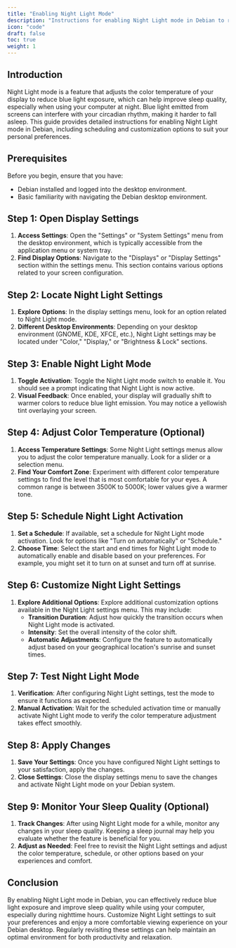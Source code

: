 ```yaml
---
title: "Enabling Night Light Mode"
description: "Instructions for enabling Night Light mode in Debian to reduce blue light exposure and improve sleep quality, including scheduling and customization options."
icon: "code"
draft: false
toc: true
weight: 1
---
```


## Introduction

Night Light mode is a feature that adjusts the color temperature of your display to reduce blue light exposure, which can help improve sleep quality, especially when using your computer at night. Blue light emitted from screens can interfere with your circadian rhythm, making it harder to fall asleep. This guide provides detailed instructions for enabling Night Light mode in Debian, including scheduling and customization options to suit your personal preferences.

## Prerequisites

Before you begin, ensure that you have:

- Debian installed and logged into the desktop environment.
- Basic familiarity with navigating the Debian desktop environment.

## Step 1: Open Display Settings

1. **Access Settings**: Open the "Settings" or "System Settings" menu from the desktop environment, which is typically accessible from the application menu or system tray.
2. **Find Display Options**: Navigate to the "Displays" or "Display Settings" section within the settings menu. This section contains various options related to your screen configuration.

## Step 2: Locate Night Light Settings

1. **Explore Options**: In the display settings menu, look for an option related to Night Light mode. 
2. **Different Desktop Environments**: Depending on your desktop environment (GNOME, KDE, XFCE, etc.), Night Light settings may be located under "Color," "Display," or "Brightness & Lock" sections.

## Step 3: Enable Night Light Mode

1. **Toggle Activation**: Toggle the Night Light mode switch to enable it. You should see a prompt indicating that Night Light is now active.
2. **Visual Feedback**: Once enabled, your display will gradually shift to warmer colors to reduce blue light emission. You may notice a yellowish tint overlaying your screen.

## Step 4: Adjust Color Temperature (Optional)

1. **Access Temperature Settings**: Some Night Light settings menus allow you to adjust the color temperature manually. Look for a slider or a selection menu.
2. **Find Your Comfort Zone**: Experiment with different color temperature settings to find the level that is most comfortable for your eyes. A common range is between 3500K to 5000K; lower values give a warmer tone.

## Step 5: Schedule Night Light Activation

1. **Set a Schedule**: If available, set a schedule for Night Light mode activation. Look for options like "Turn on automatically" or "Schedule."
2. **Choose Time**: Select the start and end times for Night Light mode to automatically enable and disable based on your preferences. For example, you might set it to turn on at sunset and turn off at sunrise.

## Step 6: Customize Night Light Settings

1. **Explore Additional Options**: Explore additional customization options available in the Night Light settings menu. This may include:
   - **Transition Duration**: Adjust how quickly the transition occurs when Night Light mode is activated.
   - **Intensity**: Set the overall intensity of the color shift.
   - **Automatic Adjustments**: Configure the feature to automatically adjust based on your geographical location's sunrise and sunset times.

## Step 7: Test Night Light Mode

1. **Verification**: After configuring Night Light settings, test the mode to ensure it functions as expected.
2. **Manual Activation**: Wait for the scheduled activation time or manually activate Night Light mode to verify the color temperature adjustment takes effect smoothly.

## Step 8: Apply Changes

1. **Save Your Settings**: Once you have configured Night Light settings to your satisfaction, apply the changes.
2. **Close Settings**: Close the display settings menu to save the changes and activate Night Light mode on your Debian system.

## Step 9: Monitor Your Sleep Quality (Optional)

1. **Track Changes**: After using Night Light mode for a while, monitor any changes in your sleep quality. Keeping a sleep journal may help you evaluate whether the feature is beneficial for you.
2. **Adjust as Needed**: Feel free to revisit the Night Light settings and adjust the color temperature, schedule, or other options based on your experiences and comfort.

## Conclusion

By enabling Night Light mode in Debian, you can effectively reduce blue light exposure and improve sleep quality while using your computer, especially during nighttime hours. Customize Night Light settings to suit your preferences and enjoy a more comfortable viewing experience on your Debian desktop. Regularly revisiting these settings can help maintain an optimal environment for both productivity and relaxation.